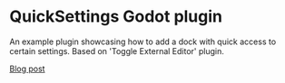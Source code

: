 # QuickSettings Godot plugin

An example plugin showcasing how to add a dock with quick access to certain settings. Based on 'Toggle External Editor' plugin.

[Blog post](https://justincalleja.com/blog/posts/godot-toggle-external-editor-plugin)
